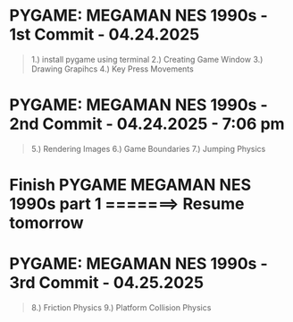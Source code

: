 # PYGAME: MEGAMAN NES 1990s - 1st Commit - 04.24.2025
> 1.) install pygame using terminal
> 2.) Creating Game Window
> 3.) Drawing Grapihcs
> 4.) Key Press Movements


# PYGAME: MEGAMAN NES 1990s - 2nd Commit - 04.24.2025 - 7:06 pm
> 5.) Rendering Images
> 6.) Game Boundaries
> 7.) Jumping Physics

# Finish PYGAME MEGAMAN NES 1990s part 1 =======> Resume tomorrow

# PYGAME: MEGAMAN NES 1990s - 3rd Commit - 04.25.2025 
> 8.) Friction Physics
> 9.) Platform Collision Physics

